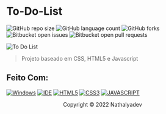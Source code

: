 # To-Do-List

![GitHub repo size](https://img.shields.io/github/repo-size/nathalyadev/To-Do-List?style=for-the-badge)
![GitHub language count](https://img.shields.io/github/languages/count/nathalyadev/To-Do-List?style=for-the-badge)
![GitHub forks](https://img.shields.io/github/forks/nathalyadev/To-Do-List?style=for-the-badge)
![Bitbucket open issues](https://img.shields.io/bitbucket/issues/nathalyadev/To-Do-List?style=for-the-badge)
![Bitbucket open pull requests](https://img.shields.io/bitbucket/pr-raw/nathalyadev/To-Do-List?style=for-the-badge)

![To Do List](https://user-images.githubusercontent.com/83317033/151626585-aff00bcf-acaf-404d-a137-d890d06a8e2e.png)

> Projeto baseado em CSS, HTML5 e Javascript

## Feito Com:
[![Windows](https://img.shields.io/badge/Windows-0078D6?style=for-the-badge&logo=windows&logoColor=white)](https://www.microsoft.com/pt-br/windows/get-windows-10)
[![IDE](https://img.shields.io/badge/Visual_studio_code-0078D4?style=for-the-badge&logo=visual%20studio%20code&logoColor=white)](https://code.visualstudio.com/)
[![HTML5](https://img.shields.io/badge/HTML5-E34F26?style=for-the-badge&logo=html5&logoColor=white)](https://developer.mozilla.org/pt-BR/docs/Web/HTML)
[![CSS3](https://img.shields.io/badge/CSS3-1572B6?style=for-the-badge&logo=css3&logoColor=white)](https://developer.mozilla.org/pt-BR/docs/Web/CSS)
[![JAVASCRIPT](https://img.shields.io/badge/JavaScript-F7DF1E?style=for-the-badge&logo=javascript&logoColor=black)](https://developer.mozilla.org/pt-BR/docs/Web/JavaScript)

<p align="center">Copyright © 2022 Nathalyadev</p>
